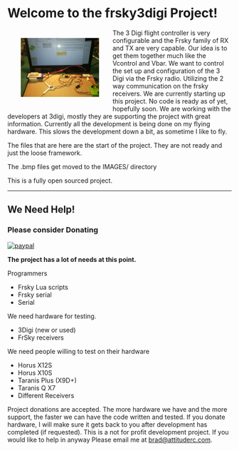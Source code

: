 #  Welcome to the frsky3digi Project!

<img align="left" style="width:35%;height:35%;margin:20px 30px" src="https://github.com/attituderc/frsky3digi/blob/master/board.png"> The 3 Digi flight controller is very configurable and the Frsky family of RX and TX are very capable. Our idea is to get them together much like the Vcontrol and Vbar. We want to control the set up and configuration of the 3 Digi via the Frsky radio. Utilizing the 2 way communication on the frsky receivers. We are currently starting up this project. No code is ready as of yet, hopefully soon. We are working with the developers at 3digi, mostly they are supporting the project with great information.
Currently all the development is being done on my flying hardware. This slows the development down a bit, as sometime I like to fly.

The files that are here are the start of the project. They are not ready and just the loose framework. 

The .bmp files get moved to the IMAGES/ directory

This is a fully open sourced project.

***

## We Need Help!     
### Please consider Donating
[![paypal](https://www.paypalobjects.com/en_US/i/btn/btn_donateCC_LG.gif)](https://www.paypal.com/cgi-bin/webscr?cmd=_s-xclick&hosted_button_id=6USEBTT22FEXW)


**The project has a lot of needs at this point.**

Programmers
* Frsky Lua scripts
* Frsky serial
* Serial

We need hardware for testing.
* 3Digi (new or used)
* FrSky receivers 

We need people willing to test on their hardware
* Horus X12S
* Horus X10S
* Taranis Plus (X9D+)
* Taranis Q X7
* Different Receivers 

Project donations are accepted. The more hardware we have and the more support, the faster we can have the code written and tested. If you donate hardware, I will make sure it gets back to you after development has completed (if requested).
This is a not for profit development project.
If you would like to help in anyway Please email me at brad@attituderc.com.
